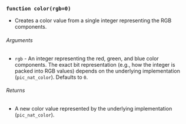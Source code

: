 ### `function color(rgb=0)`
- Creates a color value from a single integer representing the RGB components.

###### Arguments
- `rgb` - An integer representing the red, green, and blue color components. The exact bit representation (e.g., how the integer is packed into RGB values) depends on the underlying implementation (`pic_nat_color`). Defaults to `0`.

###### Returns
- A new color value represented by the underlying implementation (`pic_nat_color`).
